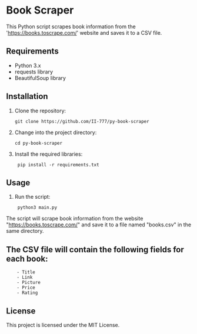 # Book Scraper

This Python script scrapes book information from the 'https://books.toscrape.com/' website and saves it to a CSV file.

## Requirements

- Python 3.x
- requests library
- BeautifulSoup library

## Installation

1. Clone the repository:

   ```shell
   git clone https://github.com/II-777/py-book-scraper
   ```
2. Change into the project directory:

   ```shell
   cd py-book-scraper
   ```
3. Install the required libraries:

   ```shell
    pip install -r requirements.txt
   ```

## Usage

1. Run the script:

   ```shell
    python3 main.py
   ```

The script will scrape book information from the website "https://books.toscrape.com/" and save it to a file named "books.csv" in the same directory.

## The CSV file will contain the following fields for each book:

        - Title
        - Link
        - Picture
        - Price
        - Rating

## License

This project is licensed under the MIT License.
